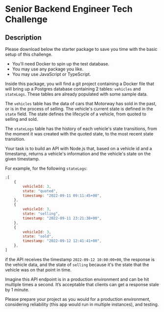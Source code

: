 <!-- Install requirements:
 - docker (https://docs.docker.com/get-docker/)

To initialize this project, run `docker compose up` from the root of this project. This will build and seed the database. By default the database runs on port `5432` and is also exposed on `5432`, if you want to change this you can update `docker-compose.yml`. -->

# Senior Backend Engineer Tech Challenge

## Description

Please download below the starter package to save you time with the basic setup of this challenge.

-   You'll need Docker to spin up the test database.
-   You may use any package you like.
-   You may use JavaScript or TypeScript.

Inside this package, you will find a git project containing a Docker file that will bring up a Postgres database containing 2 tables: `vehicles` and `stateLogs`. These tables are already populated with some sample data.

The `vehicles` table has the data of cars that Motorway has sold in the past, or is in the process of selling. The vehicle's current state is defined in the `state` field. The state defines the lifecycle of a vehicle, from quoted to selling and sold.

The `stateLogs` table has the history of each vehicle's state transitions, from the moment it was created with the quoted state, to the most recent state transition.

Your task is to build an API with Node.js that, based on a vehicle id and a timestamp, returns a vehicle's information and the vehicle's state on the given timestamp.

For example, for the following `stateLogs`:

```js
;[
    {
        vehicleId: 3,
        state: "quoted",
        timestamp: "2022-09-11 09:11:45+00",
    },
    {
        vehicleId: 3,
        state: "selling",
        timestamp: "2022-09-11 23:21:38+00",
    },
    {
        vehicleId: 3,
        state: "sold",
        timestamp: "2022-09-12 12:41:41+00",
    },
]
```

if the API receives the timestamp `2022-09-12 10:00:00+00`, the response is the vehicle data, and the state of `selling` because it's the state that the vehicle was on that point in time.

Imagine this API endpoint is in a production environment and can be hit multiple times a second. It’s acceptable that clients can get a response stale by 1 minute.

Please prepare your project as you would for a production environment, considering reliability (this app would run in multiple instances), and testing.
